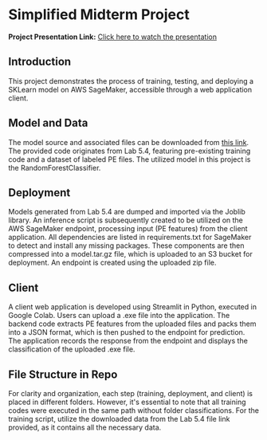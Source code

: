 # Simplified Midterm Project

**Project Presentation Link:** [Click here to watch the presentation](https://youtu.be/qszXuuhMAl8)

## Introduction
This project demonstrates the process of training, testing, and deploying a SKLearn model on AWS SageMaker, accessible through a web application client.

## Model and Data
The model source and associated files can be downloaded from [this link](https://storage.googleapis.com/aiec-s24/4-%20Training%20a%20Static%20Malware%20Detector.zip). The provided code originates from Lab 5.4, featuring pre-existing training code and a dataset of labeled PE files. The utilized model in this project is the RandomForestClassifier.

## Deployment
Models generated from Lab 5.4 are dumped and imported via the Joblib library. An inference script is subsequently created to be utilized on the AWS SageMaker endpoint, processing input (PE features) from the client application. All dependencies are listed in requirements.txt for SageMaker to detect and install any missing packages. These components are then compressed into a model.tar.gz file, which is uploaded to an S3 bucket for deployment. An endpoint is created using the uploaded zip file.

## Client
A client web application is developed using Streamlit in Python, executed in Google Colab. Users can upload a .exe file into the application. The backend code extracts PE features from the uploaded files and packs them into a JSON format, which is then pushed to the endpoint for prediction. The application records the response from the endpoint and displays the classification of the uploaded .exe file.

## File Structure in Repo
For clarity and organization, each step (training, deployment, and client) is placed in different folders. However, it's essential to note that all training codes were executed in the same path without folder classifications. For the training script, utilize the downloaded data from the Lab 5.4 file link provided, as it contains all the necessary data.


